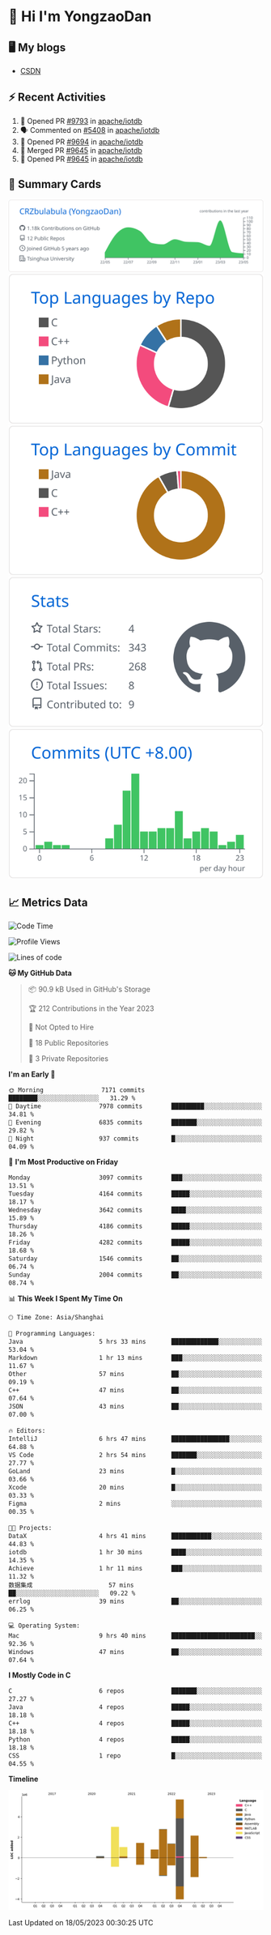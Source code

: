 # 👋 Hi I'm YongzaoDan

## 🖥 My blogs
  + [CSDN](https://blog.csdn.net/CRZbulabula?type=blog)

## ⚡ Recent Activities
<!--START_SECTION:activity-->
1. 💪 Opened PR [#9793](https://github.com/apache/iotdb/pull/9793) in [apache/iotdb](https://github.com/apache/iotdb)
2. 🗣 Commented on [#5408](https://github.com/apache/iotdb/issues/5408) in [apache/iotdb](https://github.com/apache/iotdb)
3. 💪 Opened PR [#9694](https://github.com/apache/iotdb/pull/9694) in [apache/iotdb](https://github.com/apache/iotdb)
4. 🎉 Merged PR [#9645](https://github.com/apache/iotdb/pull/9645) in [apache/iotdb](https://github.com/apache/iotdb)
5. 💪 Opened PR [#9645](https://github.com/apache/iotdb/pull/9645) in [apache/iotdb](https://github.com/apache/iotdb)
<!--END_SECTION:activity-->

## 🎑 Summary Cards

[![](https://raw.githubusercontent.com/CRZbulabula/CRZbulabula/main/profile-summary-card-output/github/0-profile-details.svg)](https://github.com/vn7n24fzkq/github-profile-summary-cards)
[![](https://raw.githubusercontent.com/CRZbulabula/CRZbulabula/main/profile-summary-card-output/github/1-repos-per-language.svg)](https://github.com/vn7n24fzkq/github-profile-summary-cards) [![](https://raw.githubusercontent.com/CRZbulabula/CRZbulabula/main/profile-summary-card-output/github/2-most-commit-language.svg)](https://github.com/vn7n24fzkq/github-profile-summary-cards)
[![](https://raw.githubusercontent.com/CRZbulabula/CRZbulabula/main/profile-summary-card-output/github/3-stats.svg)](https://github.com/vn7n24fzkq/github-profile-summary-cards) [![](https://raw.githubusercontent.com/CRZbulabula/CRZbulabula/main/profile-summary-card-output/github/4-productive-time.svg)](https://github.com/vn7n24fzkq/github-profile-summary-cards)

## 📈 Metrics Data

<!--START_SECTION:waka-->
![Code Time](http://img.shields.io/badge/Code%20Time-124%20hrs%2051%20mins-blue)

![Profile Views](http://img.shields.io/badge/Profile%20Views-14-blue)

![Lines of code](https://img.shields.io/badge/From%20Hello%20World%20I%27ve%20Written-18.5%20million%20lines%20of%20code-blue)

**🐱 My GitHub Data** 

> 📦 90.9 kB Used in GitHub's Storage 
 > 
> 🏆 212 Contributions in the Year 2023
 > 
> 🚫 Not Opted to Hire
 > 
> 📜 18 Public Repositories 
 > 
> 🔑 3 Private Repositories 
 > 
**I'm an Early 🐤** 

```text
🌞 Morning                7171 commits        ████████░░░░░░░░░░░░░░░░░   31.29 % 
🌆 Daytime                7978 commits        █████████░░░░░░░░░░░░░░░░   34.81 % 
🌃 Evening                6835 commits        ███████░░░░░░░░░░░░░░░░░░   29.82 % 
🌙 Night                  937 commits         █░░░░░░░░░░░░░░░░░░░░░░░░   04.09 % 
```
📅 **I'm Most Productive on Friday** 

```text
Monday                   3097 commits        ███░░░░░░░░░░░░░░░░░░░░░░   13.51 % 
Tuesday                  4164 commits        █████░░░░░░░░░░░░░░░░░░░░   18.17 % 
Wednesday                3642 commits        ████░░░░░░░░░░░░░░░░░░░░░   15.89 % 
Thursday                 4186 commits        █████░░░░░░░░░░░░░░░░░░░░   18.26 % 
Friday                   4282 commits        █████░░░░░░░░░░░░░░░░░░░░   18.68 % 
Saturday                 1546 commits        ██░░░░░░░░░░░░░░░░░░░░░░░   06.74 % 
Sunday                   2004 commits        ██░░░░░░░░░░░░░░░░░░░░░░░   08.74 % 
```


📊 **This Week I Spent My Time On** 

```text
🕑︎ Time Zone: Asia/Shanghai

💬 Programming Languages: 
Java                     5 hrs 33 mins       █████████████░░░░░░░░░░░░   53.04 % 
Markdown                 1 hr 13 mins        ███░░░░░░░░░░░░░░░░░░░░░░   11.67 % 
Other                    57 mins             ██░░░░░░░░░░░░░░░░░░░░░░░   09.19 % 
C++                      47 mins             ██░░░░░░░░░░░░░░░░░░░░░░░   07.64 % 
JSON                     43 mins             ██░░░░░░░░░░░░░░░░░░░░░░░   07.00 % 

🔥 Editors: 
IntelliJ                 6 hrs 47 mins       ████████████████░░░░░░░░░   64.88 % 
VS Code                  2 hrs 54 mins       ███████░░░░░░░░░░░░░░░░░░   27.77 % 
GoLand                   23 mins             █░░░░░░░░░░░░░░░░░░░░░░░░   03.66 % 
Xcode                    20 mins             █░░░░░░░░░░░░░░░░░░░░░░░░   03.33 % 
Figma                    2 mins              ░░░░░░░░░░░░░░░░░░░░░░░░░   00.35 % 

🐱‍💻 Projects: 
DataX                    4 hrs 41 mins       ███████████░░░░░░░░░░░░░░   44.83 % 
iotdb                    1 hr 30 mins        ████░░░░░░░░░░░░░░░░░░░░░   14.35 % 
Achieve                  1 hr 11 mins        ███░░░░░░░░░░░░░░░░░░░░░░   11.32 % 
数据集成                     57 mins             ██░░░░░░░░░░░░░░░░░░░░░░░   09.22 % 
errlog                   39 mins             ██░░░░░░░░░░░░░░░░░░░░░░░   06.25 % 

💻 Operating System: 
Mac                      9 hrs 40 mins       ███████████████████████░░   92.36 % 
Windows                  47 mins             ██░░░░░░░░░░░░░░░░░░░░░░░   07.64 % 
```

**I Mostly Code in C** 

```text
C                        6 repos             ███████░░░░░░░░░░░░░░░░░░   27.27 % 
Java                     4 repos             █████░░░░░░░░░░░░░░░░░░░░   18.18 % 
C++                      4 repos             █████░░░░░░░░░░░░░░░░░░░░   18.18 % 
Python                   4 repos             █████░░░░░░░░░░░░░░░░░░░░   18.18 % 
CSS                      1 repo              █░░░░░░░░░░░░░░░░░░░░░░░░   04.55 % 
```



**Timeline**

![Lines of Code chart](https://raw.githubusercontent.com/CRZbulabula/CRZbulabula/main/assets/bar_graph.png)


 Last Updated on 18/05/2023 00:30:25 UTC
<!--END_SECTION:waka-->

